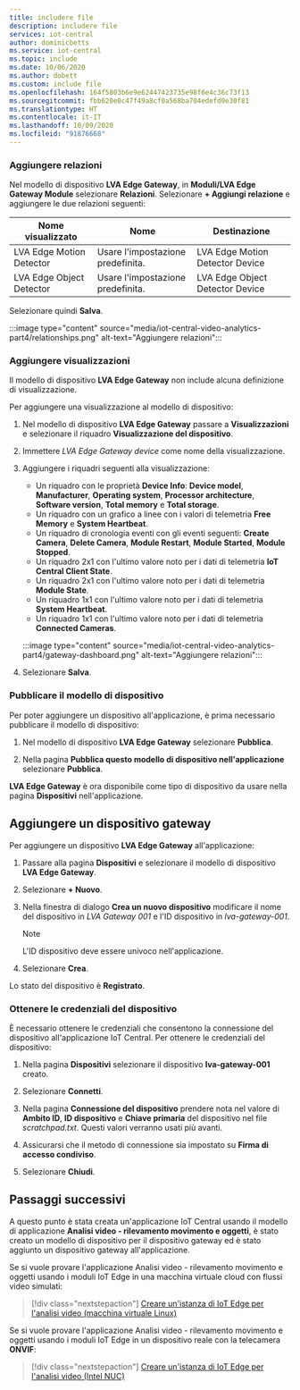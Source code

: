 ```yaml
---
title: includere file
description: includere file
services: iot-central
author: dominicbetts
ms.service: iot-central
ms.topic: include
ms.date: 10/06/2020
ms.author: dobett
ms.custom: include file
ms.openlocfilehash: 164f5803b6e9e62447423735e98f6e4c36c73f13
ms.sourcegitcommit: fbb620e0c47f49a8cf0a568ba704edefd0e30f81
ms.translationtype: HT
ms.contentlocale: it-IT
ms.lasthandoff: 10/09/2020
ms.locfileid: "91876668"
---
```

### <a name="add-relationships"></a>Aggiungere relazioni

Nel modello di dispositivo **LVA Edge Gateway**, in **Moduli/LVA Edge Gateway Module** selezionare **Relazioni**. Selezionare **+ Aggiungi relazione** e aggiungere le due relazioni seguenti:

|Nome visualizzato               |Nome          |Destinazione |
|-------------------------- |------------- |------ |
|LVA Edge Motion Detector   |Usare l'impostazione predefinita.   |LVA Edge Motion Detector Device |
|LVA Edge Object Detector   |Usare l'impostazione predefinita.   |LVA Edge Object Detector Device |

Selezionare quindi **Salva**.

:::image type="content" source="media/iot-central-video-analytics-part4/relationships.png" alt-text="Aggiungere relazioni":::

### <a name="add-views"></a>Aggiungere visualizzazioni

Il modello di dispositivo **LVA Edge Gateway** non include alcuna definizione di visualizzazione.

Per aggiungere una visualizzazione al modello di dispositivo:

1. Nel modello di dispositivo **LVA Edge Gateway** passare a **Visualizzazioni** e selezionare il riquadro **Visualizzazione del dispositivo**.

1. Immettere *LVA Edge Gateway device* come nome della visualizzazione.

1. Aggiungere i riquadri seguenti alla visualizzazione:

    * Un riquadro con le proprietà **Device Info**: **Device model**, **Manufacturer**, **Operating system**, **Processor architecture**, **Software version**, **Total memory** e **Total storage**.
    * Un riquadro con un grafico a linee con i valori di telemetria **Free Memory** e **System Heartbeat**.
    * Un riquadro di cronologia eventi con gli eventi seguenti: **Create Camera**, **Delete Camera**, **Module Restart**, **Module Started**, **Module Stopped**.
    * Un riquadro 2x1 con l'ultimo valore noto per i dati di telemetria **IoT Central Client State**.
    * Un riquadro 2x1 con l'ultimo valore noto per i dati di telemetria **Module State**.
    * Un riquadro 1x1 con l'ultimo valore noto per i dati di telemetria **System Heartbeat**.
    * Un riquadro 1x1 con l'ultimo valore noto per i dati di telemetria **Connected Cameras**.

    :::image type="content" source="media/iot-central-video-analytics-part4/gateway-dashboard.png" alt-text="Aggiungere relazioni":::

1. Selezionare **Salva**.

### <a name="publish-the-device-template"></a>Pubblicare il modello di dispositivo

Per poter aggiungere un dispositivo all'applicazione, è prima necessario pubblicare il modello di dispositivo:

1. Nel modello di dispositivo **LVA Edge Gateway** selezionare **Pubblica**.

1. Nella pagina **Pubblica questo modello di dispositivo nell'applicazione** selezionare **Pubblica**.

**LVA Edge Gateway** è ora disponibile come tipo di dispositivo da usare nella pagina **Dispositivi** nell'applicazione.

## <a name="add-a-gateway-device"></a>Aggiungere un dispositivo gateway

Per aggiungere un dispositivo **LVA Edge Gateway** all'applicazione:

1. Passare alla pagina **Dispositivi** e selezionare il modello di dispositivo **LVA Edge Gateway**.

1. Selezionare **+ Nuovo**.

1. Nella finestra di dialogo **Crea un nuovo dispositivo** modificare il nome del dispositivo in *LVA Gateway 001* e l'ID dispositivo in *lva-gateway-001*.

    > [!NOTE]
    > L'ID dispositivo deve essere univoco nell'applicazione.

1. Selezionare **Crea**.

Lo stato del dispositivo è **Registrato**.

### <a name="get-the-device-credentials"></a>Ottenere le credenziali del dispositivo

È necessario ottenere le credenziali che consentono la connessione del dispositivo all'applicazione IoT Central. Per ottenere le credenziali del dispositivo:

1. Nella pagina **Dispositivi** selezionare il dispositivo **lva-gateway-001** creato.

1. Selezionare **Connetti**.

1. Nella pagina **Connessione del dispositivo** prendere nota nel valore di **Ambito ID**, **ID dispositivo** e **Chiave primaria** del dispositivo nel file *scratchpad.txt*. Questi valori verranno usati più avanti.

1. Assicurarsi che il metodo di connessione sia impostato su **Firma di accesso condiviso**.

1. Selezionare **Chiudi**.

## <a name="next-steps"></a>Passaggi successivi

A questo punto è stata creata un'applicazione IoT Central usando il modello di applicazione **Analisi video - rilevamento movimento e oggetti**, è stato creato un modello di dispositivo per il dispositivo gateway ed è stato aggiunto un dispositivo gateway all'applicazione.

Se si vuole provare l'applicazione Analisi video - rilevamento movimento e oggetti usando i moduli IoT Edge in una macchina virtuale cloud con flussi video simulati:

> [!div class="nextstepaction"]
> [Creare un'istanza di IoT Edge per l'analisi video (macchina virtuale Linux)](../articles/iot-central/retail/tutorial-video-analytics-iot-edge-vm.md)

Se si vuole provare l'applicazione Analisi video - rilevamento movimento e oggetti usando i moduli IoT Edge in un dispositivo reale con la telecamera **ONVIF**:

> [!div class="nextstepaction"]
> [Creare un'istanza di IoT Edge per l'analisi video (Intel NUC)](../articles/iot-central/retail/tutorial-video-analytics-iot-edge-nuc.md)
